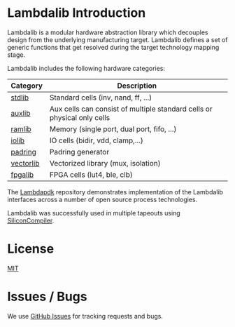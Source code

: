 # Lambdalib Introduction

Lambdalib is a modular hardware abstraction library which decouples design from the underlying manufacturing target. Lambdalib defines a set of generic functions that get resolved during the target technology mapping stage.

Lambdalib includes the following hardware categories:

| Category                            | Description                           |
|-------------------------------------|---------------------------------------|
|[stdlib](lambdalib/stdlib/rtl)       | Standard cells (inv, nand, ff, ...)
|[auxlib](lambdalib/auxlib/rtl)       | Aux cells can consist of multiple standard cells or physical only cells
|[ramlib](lambdalib/ramlib/rtl)       | Memory (single port, dual port, fifo, ...)
|[iolib](lambdalib/iolib)             | IO cells (bidir, vdd, clamp,...)
|[padring](lambdalib/padring)         | Padring generator
|[vectorlib](lambdalib/vectorlib/rtl) | Vectorized library (mux, isolation)
|[fpgalib](lambdalib/fpgalib/rtl)     | FPGA cells (lut4, ble, clb)

The [Lambdapdk](https://github.com/siliconcompiler/lambdapdk) repository demonstrates implementation of the Lambdalib interfaces across a number of open source process technologies.

Lambdalib was successfully used in multiple tapeouts using [SiliconCompiler](https://github.com/siliconcompiler/siliconcompiler).

# License

[MIT](LICENSE)

# Issues / Bugs

We use [GitHub Issues](https://github.com/siliconcompiler/lambdalib/issues) for tracking requests and bugs.
